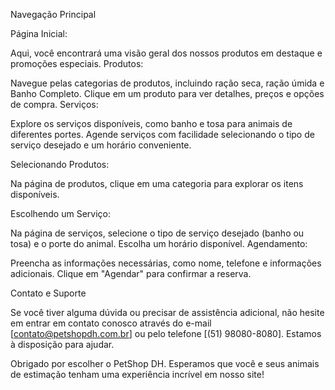 Navegação Principal

Página Inicial:

Aqui, você encontrará uma visão geral dos nossos produtos em destaque e promoções especiais.
Produtos:

Navegue pelas categorias de produtos, incluindo ração seca, ração úmida e Banho Completo.
Clique em um produto para ver detalhes, preços e opções de compra.
Serviços:

Explore os serviços disponíveis, como banho e tosa para animais de diferentes portes.
Agende serviços com facilidade selecionando o tipo de serviço desejado e um horário conveniente.

Selecionando Produtos:

Na página de produtos, clique em uma categoria para explorar os itens disponíveis.

Escolhendo um Serviço:

Na página de serviços, selecione o tipo de serviço desejado (banho ou tosa) e o porte do animal.
Escolha um horário disponível.
Agendamento:

Preencha as informações necessárias, como nome, telefone e informações adicionais.
Clique em "Agendar" para confirmar a reserva.

Contato e Suporte

Se você tiver alguma dúvida ou precisar de assistência adicional, não hesite em entrar em contato conosco através do e-mail [contato@petshopdh.com.br] ou pelo telefone [(51) 98080-8080]. Estamos à disposição para ajudar.

Obrigado por escolher o PetShop DH. Esperamos que você e seus animais de estimação tenham uma experiência incrível em nosso site!
